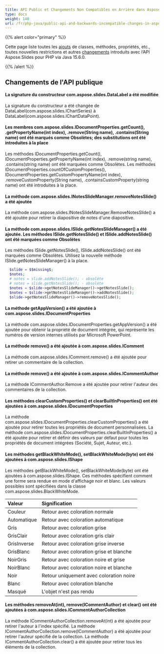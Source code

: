 ```yaml
---
title: API Public et Changements Non Compatibles en Arrière dans Aspose.Slides pour PHP via Java 15.6.0
type: docs
weight: 140
url: /fr/php-java/public-api-and-backwards-incompatible-changes-in-aspose-slides-for-java-15-6-0/
---
```


{{% alert color="primary" %}} 

Cette page liste toutes les [ajouts](/slides/fr/php-java/public-api-and-backwards-incompatible-changes-in-aspose-slides-for-java-15-6-0/) de classes, méthodes, propriétés, etc., toutes nouvelles restrictions et autres [changements](/slides/fr/php-java/public-api-and-backwards-incompatible-changes-in-aspose-slides-for-java-15-6-0/) introduits avec l’API Aspose.Slides pour PHP via Java 15.6.0.

{{% /alert %}} 
## **Changements de l'API publique**
#### **La signature du constructeur com.aspose.slides.DataLabel a été modifiée**
La signature du constructeur a été changée de DataLabel(com.aspose.slides.IChartSeries) à DataLabel(com.aspose.slides.IChartDataPoint).
#### **Les membres com.aspose.slides.IDocumentProperties.getCount(), .getPropertyName(int index), .remove(String name), .contains(String name) ont été marqués comme Obsolètes; des substitutions ont été introduites à la place**
Les méthodes IDocumentProperties.getCount(), IDocumentProperties.getPropertyName(int index), .remove(string name), .contains(string name) ont été marquées comme Obsolètes. Les méthodes IDocumentProperties.countOfCustomProperties(), IDocumentProperties.getCustomPropertyName(int index), .removeCustomProperty(String name), .containsCustomProperty(string name) ont été introduites à la place.
#### **La méthode com.aspose.slides.INotesSlideManager.removeNotesSlide() a été ajoutée**
La méthode com.aspose.slides.INotesSlideManager.RemoveNotesSlide() a été ajoutée pour retirer la diapositive de notes d'une diapositive.
#### **La méthode com.aspose.slides.ISlide.getNotesSlideManager() a été ajoutée. Les méthodes ISlide.getNotesSlide() et ISlide.addNotesSlide() ont été marquées comme Obsolètes**
Les méthodes ISlide.getNotesSlide(), ISlide.addNotesSlide() ont été marquées comme Obsolètes. Utilisez la nouvelle méthode ISlide.getNotesSlideManager() à la place.

```php
  $slide = $$missing$;
  $notes;
  # notes = slide.addNotesSlide(); - obsolète
  # notes = slide.getNotesSlide(); - obsolète
  $notes = $slide->getNotesSlideManager()->getNotesSlide();
  $notes = $slide->getNotesSlideManager()->addNotesSlide();
  $slide->getNotesSlideManager()->removeNotesSlide();

```
#### **La méthode getAppVersion() a été ajoutée à com.aspose.slides.IDocumentProperties**
La méthode com.aspose.slides.IDocumentProperties.getAppVersion() a été ajoutée pour obtenir la propriété de document intégrée, qui représente les numéros de version internes utilisés par Microsoft PowerPoint.
#### **La méthode remove() a été ajoutée à com.aspose.slides.IComment**
La méthode com.aspose.slides.IComment.remove() a été ajoutée pour retirer un commentaire de la collection.
#### **La méthode remove() a été ajoutée à com.aspose.slides.ICommentAuthor**
La méthode ICommentAuthor.Remove a été ajoutée pour retirer l'auteur des commentaires de la collection.
#### **Les méthodes clearCustomProperties() et clearBuiltInProperties() ont été ajoutées à com.aspose.slides.IDocumentProperties**
La méthode com.aspose.slides.IDocumentProperties.clearCustomProperties() a été ajoutée pour retirer toutes les propriétés de document personnalisées.
La méthode com.aspose.slides.IDocumentProperties.clearBuiltInProperties() a été ajoutée pour retirer et définir des valeurs par défaut pour toutes les propriétés de document intégrées (Société, Sujet, Auteur, etc.).
#### **Les méthodes getBlackWhiteMode(), setBlackWhiteMode(byte) ont été ajoutées à com.aspose.slides.IShape**
Les méthodes getBlackWhiteMode(), setBlackWhiteMode(byte) ont été ajoutées à com.aspose.slides.IShape.
Ces méthodes spécifient comment une forme sera rendue en mode d'affichage noir et blanc. Les valeurs possibles sont spécifiées dans la classe com.aspose.slides.BlackWhiteMode.

|**Valeur** |**Signification** |
| :- | :- |
|Couleur |Retour avec coloration normale |
|Automatique |Retour avec coloration automatique |
|Gris |Retour avec coloration grise |
|GrisClair |Retour avec coloration gris clair |
|GrisInverse |Retour avec coloration grise inverse |
|GrisBlanc |Retour avec coloration grise et blanche |
|NoirGris |Retour avec coloration noire et grise |
|NoirBlanc |Retour avec coloration noire et blanche |
|Noir |Retour uniquement avec coloration noire |
|Blanc |Retour avec coloration blanche |
|Masqué |L'objet n'est pas rendu |
#### **Les méthodes removeAt(int), remove(ICommentAuthor) et clear() ont été ajoutées à com.aspose.slides.ICommentAuthorCollection**
La méthode ICommentAuthorCollection.removeAt(int) a été ajoutée pour retirer l'auteur à l'index spécifié. La méthode ICommentAuthorCollection.remove(ICommentAuthor) a été ajoutée pour retirer l'auteur spécifié de la collection. La méthode ICommentAuthorCollection.clear() a été ajoutée pour retirer tous les éléments de la collection.
